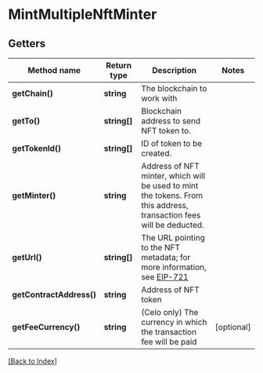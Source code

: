 # MintMultipleNftMinter

## Getters

Method name | Return type | Description | Notes
------------ | ------------- | ------------- | -------------
**getChain()** | **string** | The blockchain to work with |
**getTo()** | **string[]** | Blockchain address to send NFT token to. |
**getTokenId()** | **string[]** | ID of token to be created. |
**getMinter()** | **string** | Address of NFT minter, which will be used to mint the tokens. From this address, transaction fees will be deducted. |
**getUrl()** | **string[]** | The URL pointing to the NFT metadata; for more information, see <a href="https://eips.ethereum.org/EIPS/eip-721#specification" target="_blank">EIP-721</a> |
**getContractAddress()** | **string** | Address of NFT token |
**getFeeCurrency()** | **string** | (Celo only) The currency in which the transaction fee will be paid | [optional]

[[Back to Index]](../index.md)
